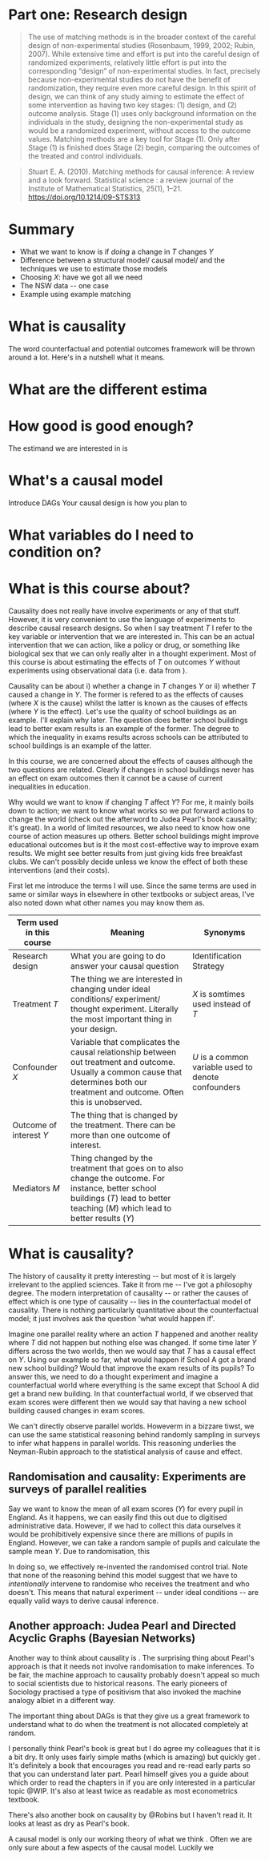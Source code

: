 # Part one: Research design

> The use of matching methods is in the broader context of the careful design of non-experimental studies (Rosenbaum, 1999, 2002; Rubin, 2007). While extensive time and effort is put into the careful design of randomized experiments, relatively little effort is put into the corresponding “design” of non-experimental studies. In fact, precisely because non-experimental studies do not have the benefit of randomization, they require even more careful design. In this spirit of design, we can think of any study aiming to estimate the effect of some intervention as having two key stages: (1) design, and (2) outcome analysis. Stage (1) uses only background information on the individuals in the study, designing the non-experimental study as would be a randomized experiment, without access to the outcome values. Matching methods are a key tool for Stage (1). Only after Stage (1) is finished does Stage (2) begin, comparing the outcomes of the treated and control individuals.

> Stuart E. A. (2010). Matching methods for causal inference: A review and a look forward. Statistical science : a review journal of the Institute of Mathematical Statistics, 25(1), 1–21. https://doi.org/10.1214/09-STS313


# Summary
- What we want to know is if _doing_ a change in _T_ changes _Y_
- Difference between a structural model/ causal model/ and the techniques we use to estimate those models
- Choosing $X$: have we got all we need
- The NSW data -- one case
- Example using example matching


# What is causality

The word counterfactual and potential outcomes framework will be thrown around a lot. Here's in a nutshell what it means.


# What are the different estima

# How good is good enough?

The estimand we are interested in is

# What's a causal model

Introduce DAGs
Your causal design is how you plan to

# What variables do I need to condition on?



# What is this course about?

Causality does not really have involve experiments or any of that stuff. However, it is very convenient to use the language of experiments to describe causal research designs. So when I say treatment _T_ I refer to the key variable or intervention that we are interested in. This can be an actual intervention that we can action, like a policy or drug, or something like biological sex that we can only really alter in a thought experiment. Most of this course is about estimating the effects of _T_ on outcomes _Y_ without experiments using observational data (i.e. data from ).

Causality can be about i) whether a change in _T_ changes _Y_ or ii) whether _T_ caused a change in _Y_. The former is refered to as the effects of causes (where _X_ is the cause) whilst the latter is known as the causes of effects (where _Y_ is the effect). Let's use the quality of school buildings as an example. I'll explain why later. The question does better school buildings lead to better exam results is an example of the former. The degree to which the inequality in exams results across schools can be attributed to school buildings is an example of the latter.

In this course, we are concerned about the effects of causes although the two questions are related. Clearly if changes in school buildings never has an effect on exam outcomes then it cannot be a cause of current inequalities in education.

Why would we want to know if changing _T_ affect _Y_? For me, it mainly boils down to action; we want to know what works so we put forward actions to change the world (check out the afterword to Judea Pearl's book causality; it's great). In a world of limited resources, we also need to know how one course of action measures up others. Better school buildings might improve educational outcomes but is it the most cost-effective way to improve exam results. We might see better results from just giving kids free breakfast clubs. We can't possibly decide unless we know the effect of both these interventions (and their costs).

First let me introduce the terms I will use. Since the same terms are used in same or similar ways in elsewhere in other textbooks or subject areas, I've also noted down what other names you may know them as.

Term used in this course  | Meaning   | Synonyms
--|---|--
Research design  | What you are going to do answer your causal question  | Identification Strategy
Treatment _T_ | The thing we are interested in changing under ideal conditions/ experiment/ thought experiment. Literally the most important thing in your design.    |  _X_ is somtimes used instead of _T_
Confounder _X_  | Variable that complicates the causal relationship between out treatment and outcome. Usually a common cause that determines both our treatment and outcome. Often this is unobserved.   | _U_ is a common variable used to denote confounders
Outcome of interest _Y_  | The thing that is changed by the treatment. There can be more than one outcome of interest.  |
Mediators _M_ | Thing changed by the treatment that goes on to also change the outcome. For instance, better school buildings (_T_) lead to better teaching (_M_) which lead to better results (_Y_)   |   |

# What is causality?

The history of causality it pretty interesting -- but most of it is largely irrelevant to the applied sciences. Take it from me -- I've got a philosophy degree. The modern interpretation of causality -- or rather the causes of effect which is one type of causality -- lies in the counterfactual model of causality. There is nothing particularly quantitative about the counterfactual model; it just involves ask the question 'what would happen if'.

Imagine one parallel reality where an action _T_ happened and another reality where _T_ did not happen but nothing else was changed. If some time later _Y_ differs across the two worlds, then we would say that _T_ has a causal effect on _Y_. Using our example so far, what would happen if School A got a brand new school building? Would that improve the exam results of its pupils? To answer this, we need to do a thought experiment and imagine a counterfactual world where everything is the same except that School A did get a brand new building. In that counterfactual world, if we observed that exam scores were different then we would say that having a new school building caused changes in exam scores.

We can't directly observe parallel worlds. Howeverm in a bizzare tiwst, we can use the same statistical reasoning behind randomly sampling in surveys to infer what happens in parallel worlds. This reasoning underlies the Neyman-Rubin approach to the statistical analysis of cause and effect.

## Randomisation and causality: Experiments are surveys of parallel realities

Say we want to know the mean of all exam scores (_Y_) for every pupil in England. As it happens, we can easily find this out due to digitised administrative data. However, if we had to collect this data ourselves it would be prohibitively expensive since there are millions of pupils in England. However, we can take a random sample of pupils and calculate the sample mean _Y_. Due to randomisation, this

In doing so, we effectively re-invented the randomised control trial. Note that none of the reasoning behind this model suggest that we have to _intentionally_ intervene to randomise who receives the treatment and who doesn't. This means that natural experiment -- under ideal conditions -- are equally valid ways to derive causal inference.

## Another approach: Judea Pearl and Directed Acyclic Graphs (Bayesian Networks)

Another way to think about causality is . The surprising thing about Pearl's approach is that it needs not involve randomisation to make inferences. To be fair, the machine approach to causality probably doesn't appeal so much to social scientists due to historical reasons. The early pioneers of Sociology practised a type of positivism that also invoked the machine analogy albiet in a different way.

The important thing about DAGs is that they give us a great framework to understand what to do when the treatment is not allocated completely at random.

I personally think Pearl's book is great but I do agree my colleagues that it is a bit dry. It only uses fairly simple maths (which is amazing) but quickly get . It's definitely a book that encourages you read and re-read early parts so that you can understand later part. Pearl himself gives you a guide about which order to read the chapters in if you are only interested in a particular topic  @WIP. It's also at least twice as readable as most econometrics textbook.

There's also another book on causality by @Robins but I haven't read it. It looks at least as dry as Pearl's book.


A causal model is only our working theory of what we think . Often we are only sure about a few aspects of the causal model. Luckily we
